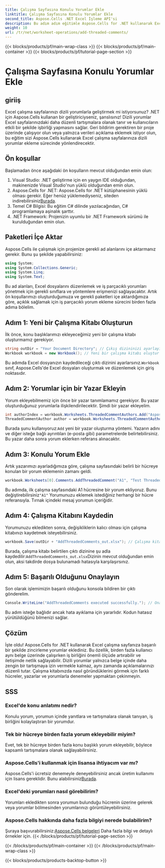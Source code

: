 ```yaml
---
title: Çalışma Sayfasına Konulu Yorumlar Ekle
linktitle: Çalışma Sayfasına Konulu Yorumlar Ekle
second_title: Aspose.Cells .NET Excel İşleme API'si
description: Bu adım adım eğitimle Aspose.Cells for .NET kullanarak Excel çalışma sayfalarına dizili yorumlar eklemeyi öğrenin. İş birliğini zahmetsizce geliştirin.
weight: 10
url: /tr/net/worksheet-operations/add-threaded-comments/
---
```


{{< blocks/products/pf/main-wrap-class >}}
{{< blocks/products/pf/main-container >}}
{{< blocks/products/pf/tutorial-page-section >}}

# Çalışma Sayfasına Konulu Yorumlar Ekle

## giriiş
Excel çalışma sayfalarınızı dizili yorumlarla geliştirmek mi istiyorsunuz? .NET için Aspose.Cells kullanan bir geliştiriciyseniz, şanslısınız! Dizili yorumlar Excel sayfalarınızdaki daha düzenli tartışmalara olanak tanır ve kullanıcıların etkili bir şekilde işbirliği yapmasını sağlar. Geri bildirim gerektiren bir proje üzerinde çalışıyor olun veya yalnızca verileri açıklama eklemek istiyor olun, bu eğitim sizi Aspose.Cells kullanarak Excel çalışma sayfalarınıza dizili yorumlar ekleme sürecinde yönlendirecektir. 
## Ön koşullar
Başlamadan önce aşağıdaki ön koşulların mevcut olduğundan emin olun:
1. Visual Studio: .NET geliştirme için en yaygın IDE olduğundan, makinenizde Visual Studio'nun yüklü olduğundan emin olun.
2.  Aspose.Cells for .NET: Aspose.Cells for .NET kütüphanesinin yüklü olması gerekir. Eğer henüz yüklemediyseniz, siteden indirebilirsiniz[Burada](https://releases.aspose.com/cells/net/).
3. Temel C# Bilgisi: Bu eğitim C# dilinde yazılacağından, C# programlamaya aşinalık şarttır.
4. .NET Framework: Projenizin uyumlu bir .NET Framework sürümü ile kurulduğundan emin olun.
## Paketleri İçe Aktar
Aspose.Cells ile çalışmak için projenize gerekli ad alanlarını içe aktarmanız gerekir. Bunu şu şekilde yapabilirsiniz:
```csharp
using System;
using System.Collections.Generic;
using System.Linq;
using System.Text;
```
Bu ad alanları, Excel dosyalarını düzenlemek ve iş parçacıklı yorumları yönetmek için gerekli sınıflara ve yöntemlere erişmenizi sağlayacaktır.
Artık ön koşullarımızı oluşturduğumuza ve gerekli paketleri içe aktardığımıza göre, açıklık sağlamak için iş parçacıklı yorum ekleme sürecini birden fazla adıma bölelim.
## Adım 1: Yeni bir Çalışma Kitabı Oluşturun
İlk önce, konu başlıklarımızı ekleyeceğimiz yeni bir çalışma kitabı oluşturmamız gerekiyor.
```csharp
string outDir = "Your Document Directory"; // Çıkış dizininizi ayarlayın
Workbook workbook = new Workbook(); // Yeni bir çalışma kitabı oluştur
```
 Bu adımda Excel dosyanızın kaydedileceği çıktı dizinini ayarlarsınız.`Workbook` sınıf, Aspose.Cells'de Excel dosyaları oluşturmak ve düzenlemek için giriş noktasıdır.
## Adım 2: Yorumlar için bir Yazar Ekleyin
Yorum ekleyebilmemiz için önce bir yazar tanımlamamız gerekiyor. Bu yazar oluşturduğunuz yorumlarla ilişkilendirilecektir. Şimdi bir yazar ekleyelim.
```csharp
int authorIndex = workbook.Worksheets.ThreadedCommentAuthors.Add("Aspose Test", "", ""); // Yazar ekle
ThreadedCommentAuthor author = workbook.Worksheets.ThreadedCommentAuthors[authorIndex]; // Yazarı edinin
```
 Burada şunu kullanıyoruz:`Add` yeni bir yazar oluşturma yöntemi. Yazarın adını ve diğer isteğe bağlı ayrıntıları (e-posta gibi) parametrelerde belirtebilirsiniz. Bu yazar daha sonra yorum eklerken referans alınacaktır.
## Adım 3: Konulu Yorum Ekle
Artık yazarımızı ayarladığımıza göre, çalışma sayfasındaki belirli bir hücreye konulan bir yorum eklemenin zamanı geldi. 
```csharp
workbook.Worksheets[0].Comments.AddThreadedComment("A1", "Test Threaded Comment", author); // Konulu yorum ekle
```
 Bu adımda, ilk çalışma sayfasındaki A1 hücresine bir yorum ekliyoruz. Bunu değiştirebilirsiniz`"A1"` Yorumunuzu eklemek istediğiniz herhangi bir hücre referansıyla. Tırnak içindeki mesaj yorumun içeriğidir.
## Adım 4: Çalışma Kitabını Kaydedin
Yorumunuzu ekledikten sonra, değişikliklerin kalıcı olması için çalışma kitabınızı kaydetmek isteyebilirsiniz.
```csharp
workbook.Save(outDir + "AddThreadedComments_out.xlsx"); // Çalışma kitabını kaydet
```
 Burada, çalışma kitabı belirtilen çıktı dizinine şu adla kaydedilir:`AddThreadedComments_out.xlsx`Dizinin mevcut olduğundan emin olun, aksi takdirde dosya bulunamadı hatasıyla karşılaşırsınız.
## Adım 5: Başarılı Olduğunu Onaylayın
Son olarak işlemimizin başarılı olduğunu konsola bildiren bir çıktı gönderelim.
```csharp
Console.WriteLine("AddThreadedComments executed successfully."); // Onay mesajı
```
Bu adım isteğe bağlıdır ancak hata ayıklama için yararlıdır. Kodun hatasız yürütüldüğünü bilmenizi sağlar.
## Çözüm
İşte oldu! Aspose.Cells for .NET kullanarak Excel çalışma sayfanıza başarılı bir şekilde zincirleme yorumlar eklediniz. Bu özellik, birden fazla kullanıcı aynı belge üzerinde çalışırken iş birliğini önemli ölçüde artırabilir ve iletişimde netlik sağlayabilir.
Dizili yorumlar yalnızca belge içinde daha zengin bir tartışmaya izin vermekle kalmaz, aynı zamanda açıklamalarınızı düzenli tutar. Çalışma kitabınızda nasıl göründüklerini görmek için farklı hücreler, yazarlar ve yorumlarla denemeler yapmaktan çekinmeyin.
## SSS
### Excel'de konu anlatımı nedir?  
Konulu yorum, yorumun içinde yanıtlara ve tartışmalara olanak tanıyan, iş birliğini kolaylaştıran bir yorumdur.
### Tek bir hücreye birden fazla yorum ekleyebilir miyim?  
Evet, tek bir hücreye birden fazla konu başlıklı yorum ekleyebilir, böylece kapsamlı tartışmalara olanak sağlayabilirsiniz.
### Aspose.Cells'i kullanmak için lisansa ihtiyacım var mı?  
 Aspose.Cells'i ücretsiz denemeyle deneyebilirsiniz ancak üretim kullanımı için lisans gereklidir. Bunu alabilirsiniz[Burada](https://purchase.aspose.com/buy).
### Excel'deki yorumları nasıl görebilirim?  
Yorumları ekledikten sonra yorumun bulunduğu hücrenin üzerine gelerek veya yorumlar bölmesinden yorumlarınızı görüntüleyebilirsiniz.
### Aspose.Cells hakkında daha fazla bilgiyi nerede bulabilirim?  
 Şuraya başvurabilirsiniz:[Aspose.Cells belgeleri](https://reference.aspose.com/cells/net/) Daha fazla bilgi ve detaylı örnekler için.
{{< /blocks/products/pf/tutorial-page-section >}}

{{< /blocks/products/pf/main-container >}}
{{< /blocks/products/pf/main-wrap-class >}}

{{< blocks/products/products-backtop-button >}}
